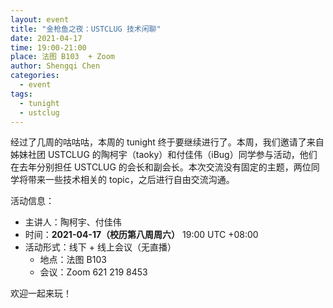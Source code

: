```yaml
---
layout: event
title: "金枪鱼之夜：USTCLUG 技术闲聊"
date: 2021-04-17
time: 19:00-21:00
place: 法图 B103  + Zoom
author: Shengqi Chen
categories:
  - event
tags:
  - tunight
  - ustclug
---
```


经过了几周的咕咕咕，本周的 tunight 终于要继续进行了。本周，我们邀请了来自姊妹社团 USTCLUG 的陶柯宇（taoky）和付佳伟（iBug）同学参与活动，他们在去年分别担任 USTCLUG 的会长和副会长。本次交流没有固定的主题，两位同学将带来一些技术相关的 topic，之后进行自由交流沟通。

活动信息：

* 主讲人：陶柯宇、付佳伟
* 时间：**2021-04-17（校历第八周周六）** 19:00 UTC +08:00
* 活动形式：线下 + 线上会议（无直播）
  * 地点：法图 B103
  * 会议：Zoom 621 219 8453

欢迎一起来玩！
